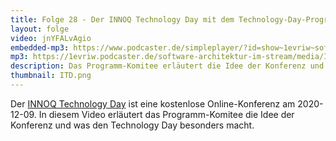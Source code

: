 ```yaml
---
title: Folge 28 - Der INNOQ Technology Day mit dem Technology-Day-Programm-Komitee
layout: folge
video: jnYFALvAgio
embedded-mp3: https://www.podcaster.de/simpleplayer/?id=show~1evriw~software-architektur-im-stream~pod-5fce72b8866c0650815247&v=1607368309
mp3: https://1evriw.podcaster.de/software-architektur-im-stream/media/INNOQTechnologyDay.mp3
description: Das Programm-Komitee erläutert die Idee der Konferenz und was den Technology Day besonders macht.
thumbnail: ITD.png
---
```


Der [INNOQ Technology Day](https://technologyday.innoq.com/) ist eine
kostenlose Online-Konferenz am 2020-12-09. In diesem Video erläutert
das Programm-Komitee die Idee der Konferenz und was den Technology
Day besonders macht.


